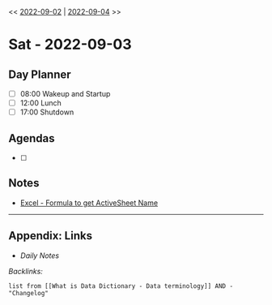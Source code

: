 \<\< [2022-09-02](2022-09-02.md) | [2022-09-04](2022-09-04.md) >>

# Sat - 2022-09-03

## Day Planner

* [ ] 08:00 Wakeup and Startup
* [ ] 12:00 Lunch
* [ ] 17:00 Shutdown

## Agendas

* [ ] 

## Notes

* [Excel - Formula to get ActiveSheet Name](../../../Code/Excel/Excel%20-%20Formula%20to%20get%20ActiveSheet%20Name.md)

---

## Appendix: Links

* *Daily Notes*

*Backlinks:*

````dataview
list from [[What is Data Dictionary - Data terminology]] AND -"Changelog"
````
